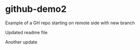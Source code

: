 # github-demo2

Example of a GH repo starting on remote side with new branch

Updated readme file

Another update
